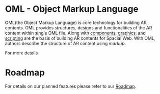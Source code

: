# OML - Object Markup Language

OML(the Object Markup Language) is core technology for building AR contents.
OML provides structures, designs and functionalities of the AR content within single OML file.
Along with [components](https://github.com/oml-3d/document/components.md), [graphics](https://github.com/oml-3d/document/graphics.md), and [scripting](https://github.com/oml-3d/document/scripting.md) are the basis of building AR contents for Spacial Web.
With OML, authors describe the structure of AR content using _markup_.

For more details

# Roadmap
For details on our planned features please refer to our [Roadmap](https://github.com/oml-3d/document/wiki/Roadmap).
